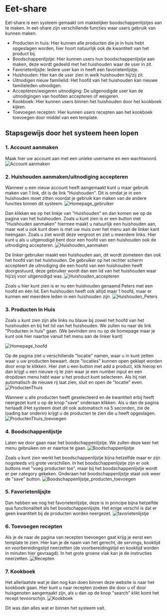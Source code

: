 # Eet-share
Eet-share is een systeem gemaakt om makkelijker boodschappenlijstjes aan te maken.
In eet-share zijn verschillende functies waar users gebruik van kunnen maken.

- Producten in huis: Hier kunnen alle producten die je in huis hebt opgeslagen worden, hier hoort natuurlijk ook de kwantiteit van het product bij.
- Boodschappenlijstje: Hier kunnen users hun boodschappenlijstje aan maken, deze wordt gedeeld met het huishouden waar de user in zit.
- Favorietenlijsjte: Iedere user kan in heeft een favorietenlijstje.
- Huishouden: Hier kan de user zien in welk huishouden hij/zij zit.
- Uitnodigen nieuw familielid: Het hoofd van het huishouden kan nieuwe familieleden uitnodigen.
- Accepteren/weigeren uitnodiging: De uitgenodigde user kan de uitnodigingen van hoofden accepteren of weigeren.
- Kookboek: Hier kunnen users binnen het huishouden door het kookboek kijken.
- Toevoegen recepten: Hier kunnen users recepten aan het kookboek toevoegen door middel van een template.


## Stapsgewijs door het systeem heen lopen
### 1. Account aanmaken
Maak hier uw account aan met een unieke username en een wachtwoord.
![Account aanmaken](assets/create_account.png)



### 2. Huishouden aanmaken/uitnodiging accepteren
Wanneer u een nieuw account heeft aangemaakt kunt u maar gebruik maken van 1 link, dit is de link "Huishouden". 
Dit is omdat je in een huishouden moet zitten voordat je gebruik kan maken van de andere functies binnen dit systeem.
![Homepage_gebruiker](assets/homepage_gebruiker.png)

Dan klikken we op het linkje van "Huishouden" en dan komen we op de pagina van het huishouden.
Zoals u kunt zien is er een button met "Huishouden aanmaken" hiermee maakt u natuurlijk een huishouden aan, 
maar wat u ook kunt doen is met uw muis over het menu aan de linker kant heengaan. Zoals u ziet wordt deze vergroot en ziet u meerdere links.
Hier kunt u als u uitgenodigd bent door een hoofd van een huishouden ook de uitnodiging accepteren.
![Huishouden_aanmaken](assets/huishouden_aanmaken.png)

De linker gebruiker maakt een huishouden aan, dit wordt zometeen dan ook het hoofd van het huishouden. 
De gebruiker op het rechter scherm accepteert de uitnodiging die een hoofd van een huishouden heeft doorgestuurd, deze gebruiker wordt dan een lid van het huishouden waar hij/zij voor uitgenodigd was. 
![Huishouden_accepteren](assets/huishouden_accepteren.png)

Zoals u hier kunt zien is er nu een huishouden genaamd Peters met een hoofd en één lid. Een huishouden heeft ook altijd maar 1 hoofd, maar er kunnen wel meerdere leden in een huishouden zijn.
![Huishouden_Peters](assets/huishouden_peters.png)

### 3. Producten In Huis
Zoals u kunt zien zijn alle links nu blauw bij zowel het hoofd van het huishouden en bij het lid van het huishouden.
We zullen nu naar de link "Producten in huis" gaan. (We bevinden ons nu op de homepage maar je kunt ook hier naartoe vanuit het menu aan de linker kant)

![Homepage_hoofd](assets/homepage_hoofd.png)

Op de pagina ziet u verschillende "locatie" namen, waar u in kunt zetten waar u uw producten bewaart.
deze "locaties" kunnen open geklapt worden door erop te klikken. 
Hier ziet u een button met add a product, klik hierop en dan krijgt u een nieuwe rij te zien waar je een number input en een dropdown menu hebt waar u het product kunt selecteren. 
Als hij niet automatisch de nieuwe rij laat zien, sluit en open de "locatie" even.
![ProductenThuis](assets/productenThuis.png)

Wanneer u alle producten heeft geselecteerd en de kwantiteit erbij heeft neergezet kunt u op de knop "save" onderaan klikken.
Als u dan de pagina herlaadt (Het systeem doet dit ook automatisch na 5 seconden, zie de loading bar onderin) krijgt u de producten te zien die u heeft opgeslagen.
![ProductenThuis_toevoegen](assets/productenThuis_toevoegen.png)

### 4. Boodschappenlijstje

Laten we door gaan naar het boodschappenlijstje. We zullen deze keer het menu gebruiken om er naartoe te gaan.
![Boodschappenlijstje](assets/boodschappenlijsjte.png)

Zoals u kunt zien werkt het boodschappenlijstje bijna hetzelfde maar er zijn nogsteeds vrij grote verschillen.
In het boodschappenlijstje zijn er ook buttons met "voeg producten toe", maar bij het boodschappenlijstje wordt er per category gekeken.
Onderaan het boodschappenlijstje staat ook weer de "save" button.
![Boodschappenlijstje_producten_toevoegen](assets/boodschappenlijstje_toevoegen.png)

### 5. Favorietenlijsjte

Dan hebben we nog het favorietenlijstje, deze is in principe bijna hetzelfde qua functionaliteit als het boodschappenlijsjte.
Het enige verschil is dat er geen kwantiteit bij de producten worden neergezet.
![favorietenlijstje](assets/favorietenlijsjte.png)

### 6. Toevoegen recepten

Als je de naar de pagina van recepten toevoegen gaat krijg je eerst een template te zien. 
Hier kan je de naam van het gerecht, de servings, kooktijd en voorbereidingstijd neerzetten (de voorbereidingstijd en kooktijd worden in minuten hier gevraagd). 
In het grote groene vlak kan je de instructies neerzetten. 
![Recepten](assets/recepten.png)

### 7. Kookboek

Het allerlaatste wat je dan nog kan doen binnen deze website is naar het kookboek gaan.
Hier kunt u naar recepten zoeken die door u of door huisgenoten aangemaakt zijn, als u dan op de knop "search" klikt komt het recept tevoorschijn.
![Kookboek](assets/kookboek.png)

Dit was dan alles wat er binnen het systeem valt. 




